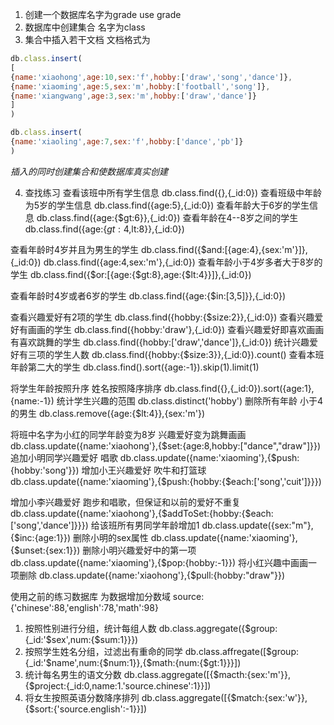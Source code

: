 1. 创建一个数据库名字为grade
use grade
2. 数据库中创建集合 名字为class
3. 集合中插入若干文档 文档格式为

```javascript
db.class.insert(
[
{name:'xiaohong',age:10,sex:'f',hobby:['draw','song','dance']},
{name:'xiaoming',age:5,sex:'m',hobby:['football','song']},
{name:'xiangwang',age:3,sex:'m',hobby:['draw','dance']}
]
)

db.class.insert(
{name:'xiaoling',age:7,sex:'f',hobby:['dance','pb']}
)
```
*插入的同时创建集合和使数据库真实创建*

4. 查找练习
查看该班中所有学生信息
db.class.find({},{_id:0})
查看班级中年龄为5岁的学生信息
db.class.find({age:5},{_id:0})
查看年龄大于6岁的学生信息
db.class.find({age:{$gt:6}},{_id:0})
查看年龄在4--8岁之间的学生
db.class.find({age:{$gt:4,$lt:8}},{_id:0})

查看年龄时4岁并且为男生的学生
db.class.find({$and:[{age:4},{sex:'m'}]},{_id:0})
db.class.find({age:4,sex:'m'},{_id:0})
查看年龄小于4岁多者大于8岁的学生
db.class.find({$or:[{age:{$gt:8},age:{$lt:4}}]},{_id:0})

查看年龄时4岁或者6岁的学生
db.class.find({age:{$in:[3,5]}},{_id:0})

查看兴趣爱好有2项的学生
db.class.find({hobby:{$size:2}},{_id:0})
查看兴趣爱好有画画的学生
db.class.find({hobby:'draw'},{_id:0})
查看兴趣爱好即喜欢画画有喜欢跳舞的学生
db.class.find({hobby:['draw','dance']},{_id:0})
统计兴趣爱好有三项的学生人数
db.class.find({hobby:{$size:3}},{_id:0}).count()
查看本班年龄第二大的学生
db.class.find().sort({age:-1}).skip(1).limit(1)

将学生年龄按照升序 姓名按照降序排序
db.class.find({},{_id:0}).sort({age:1},{name:-1})
统计学生兴趣的范围
db.class.distinct('hobby')
删除所有年龄 小于4的男生
db.class.remove({age:{$lt:4}},{sex:'m'})

将班中名字为小红的同学年龄变为8岁 兴趣爱好变为跳舞画画
db.class.update({name:'xiaohong'},{$set:{age:8,hobby:["dance","draw"]}})
追加小明同学兴趣爱好 唱歌
db.class.update({name:'xiaoming'},{$push:{hobby:'song'}})
增加小王兴趣爱好 吹牛和打篮球
db.class.update({name:'xiaoming'},{$push:{hobby:{$each:['song','cuit']}}})

增加小李兴趣爱好 跑步和唱歌，但保证和以前的爱好不重复
db.class.update({name:'xiaohong'},{$addToSet:{hobby:{$each:['song','dance']}}})
给该班所有男同学年龄增加1
db.class.update({sex:"m"},{$inc:{age:1}})
删除小明的sex属性
db.class.update({name:'xiaoming'},{$unset:{sex:1}})
删除小明兴趣爱好中的第一项
db.class.update({name:'xiaoming'},{$pop:{hobby:-1}})
将小红兴趣中画画一项删除
db.class.update({name:'xiaohong'},{$pull:{hobby:"draw"}})


使用之前的练习数据库
为数据增加分数域
source:{'chinese':88,'english':78,'math':98}

1. 按照性别进行分组，统计每组人数
db.class.aggregate({$group:{_id:'$sex',num:{$sum:1}}})
2. 按照学生姓名分组，过滤出有重命的同学
db.class.affregate([$group:{_id:'$name',num:{$num:1}},{$math:{num:{$gt:1}}}])
3. 统计每名男生的语文分数
db.class.aggregate([{$macth:{sex:'m'}},{$project:{_id:0,name:1.'source.chinese':1}}])
4. 将女生按照英语分数降序排列
db.class.aggregate([{$match:{sex:'w'}},{$sort:{'source.english':-1}}])
